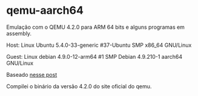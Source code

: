# qemu-aarch64
Emulação com o QEMU 4.2.0 para ARM 64 bits e alguns programas em assembly. 

Host: Linux Ubuntu 5.4.0-33-generic #37-Ubuntu SMP x86_64 GNU/Linux

Guest: Linux debian 4.9.0-12-arm64 #1 SMP Debian 4.9.210-1  aarch64 GNU/Linux


Baseado [nesse post](https://translatedcode.wordpress.com/2017/07/24/installing-debian-on-qemus-64-bit-arm-virt-board/)

Compilei o binário da versão 4.2.0 do site oficial do qemu.


